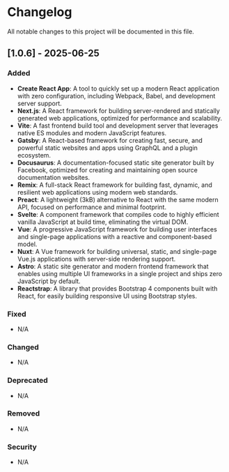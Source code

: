 # Changelog

All notable changes to this project will be documented in this file.

## [1.0.6] - 2025-06-25

### Added

- **Create React App**: A tool to quickly set up a modern React application with zero configuration, including Webpack, Babel, and development server support.
- **Next.js**: A React framework for building server-rendered and statically generated web applications, optimized for performance and scalability.
- **Vite**: A fast frontend build tool and development server that leverages native ES modules and modern JavaScript features.
- **Gatsby**: A React-based framework for creating fast, secure, and powerful static websites and apps using GraphQL and a plugin ecosystem.
- **Docusaurus**: A documentation-focused static site generator built by Facebook, optimized for creating and maintaining open source documentation websites.
- **Remix**: A full-stack React framework for building fast, dynamic, and resilient web applications using modern web standards.
- **Preact**: A lightweight (3kB) alternative to React with the same modern API, focused on performance and minimal footprint.
- **Svelte**: A component framework that compiles code to highly efficient vanilla JavaScript at build time, eliminating the virtual DOM.
- **Vue**: A progressive JavaScript framework for building user interfaces and single-page applications with a reactive and component-based model.
- **Nuxt**: A Vue framework for building universal, static, and single-page Vue.js applications with server-side rendering support.
- **Astro**: A static site generator and modern frontend framework that enables using multiple UI frameworks in a single project and ships zero JavaScript by default.
- **Reactstrap**: A library that provides Bootstrap 4 components built with React, for easily building responsive UI using Bootstrap styles.

### Fixed

- N/A

### Changed

- N/A

### Deprecated

- N/A

### Removed

- N/A

### Security

- N/A
